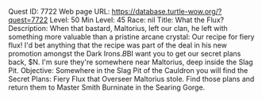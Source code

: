 Quest ID: 7722
Web page URL: https://database.turtle-wow.org/?quest=7722
Level: 50
Min Level: 45
Race: nil
Title: What the Flux?
Description: When that bastard, Maltorius, left our clan, he left with something more valuable than a pristine arcane crystal: Our recipe for fiery flux! I'd bet anything that the recipe was part of the deal in his new promotion amongst the Dark Irons.$B$BI want you to get our secret plans back, $N. I'm sure they're somewhere near Maltorius, deep inside the Slag Pit.
Objective: Somewhere in the Slag Pit of the Cauldron you will find the Secret Plans: Fiery Flux that Overseer Maltorius stole. Find those plans and return them to Master Smith Burninate in the Searing Gorge.
